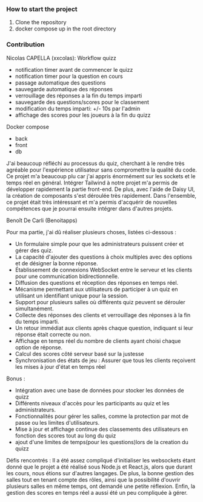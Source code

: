 ### How to start the project
1. Clone the repository
2. docker compose up in the root directory

### Contribution

Nicolas CAPELLA (xxcolas):
Workflow quizz
- notification timer avant de commencer le quizz
- notification timer pour la question en cours
- passage automatique des questions
- sauvegarde automatique des réponses
- verrouillage des réponses a la fin du temps imparti
- sauvegarde des questions/scores pour le classement
- modification du temps imparti: +/- 10s par l'admin
- affichage des scores pour les joueurs à la fin du quizz

Docker compose
- back
- front
- db

J'ai beaucoup réfléchi au processus du quiz, cherchant à le rendre très agréable pour l'expérience utilisateur sans compromettre la qualité du code.
Ce projet m'a beaucoup plu car j'ai appris énormément sur les sockets et le temps réel en général. 
Intégrer Tailwind à notre projet m'a permis de développer rapidement la partie front-end. 
De plus, avec l'aide de Daisy UI, la création de composants s'est déroulée très rapidement.
Dans l'ensemble, ce projet était très intéressant et m'a permis d'acquérir de nouvelles compétences que je pourrai ensuite intégrer dans d'autres projets.



Benoît De Carli (Benoitapps)

Pour ma partie, j'ai dû réaliser plusieurs choses, listées ci-dessous :

- Un formulaire simple pour que les administrateurs puissent créer et gérer des quiz.
- La capacité d'ajouter des questions à choix multiples avec des options et de désigner la bonne réponse.
- Établissement de connexions WebSocket entre le serveur et les clients pour une communication
bidirectionnelle.
- Diffusion des questions et réception des réponses en temps réel.
- Mécanisme permettant aux utilisateurs de participer à un quiz en utilisant un identifiant unique pour la
session.
- Support pour plusieurs salles où différents quiz peuvent se dérouler simultanément.
- Collecte des réponses des clients et verrouillage des réponses à la fin du temps imparti.
- Un retour immédiat aux clients après chaque question, indiquant si leur réponse était correcte ou non.
- Affichage en temps réel du nombre de clients ayant choisi chaque option de réponse.
- Calcul des scores côté serveur basé sur la justesse
- Synchronisation des états de jeu : Assurer que tous les clients reçoivent les mises à jour d'état en temps
réel

Bonus : 
- Intégration avec une base de données pour stocker les données de quizz
- Différents niveaux d'accès pour les participants au quiz et les administrateurs.
- Fonctionnalités pour gérer les salles, comme la protection par mot de passe ou les limites d'utilisateurs.
- Mise à jour et affichage continue des classements des utilisateurs en fonction des scores tout au long du quiz
- ajout d'une limites de temps(pour les questions)lors de la creation du quizz

Défis rencontrés :
Il a été assez compliqué d'initialiser les websockets étant donné que le projet a été réalisé sous Node.js et React.js, alors que durant les cours, nous étions sur d'autres langages.
De plus, la bonne gestion des salles tout en tenant compte des rôles, ainsi que la possibilité d'ouvrir plusieurs salles en même temps, ont demandé une petite réflexion. Enfin, la gestion des scores en temps réel a aussi été un peu compliquée à gérer.
